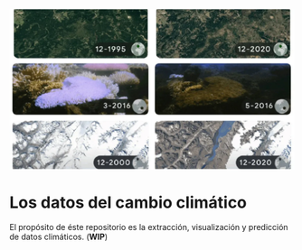 ![cc_ddocle](images/cambio_doodle.webp)

# Los datos del cambio climático


El propósito de éste repositorio es la extracción, visualización y predicción de datos climáticos. (**WIP**)
